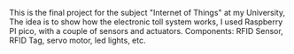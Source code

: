 This is the final project for the subject "Internet of Things" at my University,
The idea is to show how the electronic toll system works, I used Raspberry PI pico, with a couple of sensors and actuators.
Components: RFID Sensor, RFID Tag, servo motor, led lights, etc.

